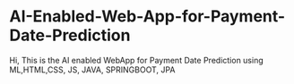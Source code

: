 # AI-Enabled-Web-App-for-Payment-Date-Prediction
Hi,  This is the AI enabled WebApp for Payment Date Prediction using ML,HTML,CSS, JS, JAVA, SPRINGBOOT, JPA
